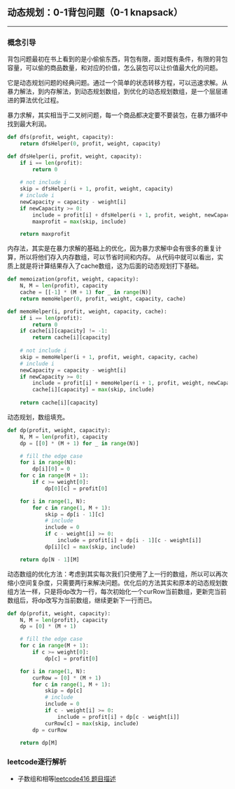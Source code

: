 ## 动态规划：0-1背包问题（0-1 knapsack）

---

### 概念引导

背包问题最初在书上看到的是小偷偷东西，背包有限，面对既有条件，有限的背包容量，可以偷的商品数量，和对应的价值，怎么装包可以让价值最大化的问题。

它是动态规划问题的经典问题。通过一个简单的状态转移方程，可以迅速求解。从暴力解法，到内存解法，到动态规划数组，到优化的动态规划数组，是一个层层递进的算法优化过程。

暴力求解，其实相当于二叉树问题，每一个商品都决定要不要装包，在暴力循环中找到最大利润。

```python
def dfs(profit, weight, capacity):
    return dfsHelper(0, profit, weight, capacity)

def dfsHelper(i, profit, weight, capacity):
    if i == len(profit):
        return 0
    
    # not include i
    skip = dfsHelper(i + 1, profit, weight, capacity)
    # include i
    newCapacity = capacity - weight[i]
    if newCapacity >= 0:
        include = profit[i] + dfsHelper(i + 1, profit, weight, newCapacity)
        maxprofit = max(skip, include)

    return maxprofit
```

内存法，其实是在暴力求解的基础上的优化，因为暴力求解中会有很多的重复计算，所以将他们存入内存数组，可以节省时间和内存。
从代码中就可以看出，实质上就是将计算结果存入了cache数组，这为后面的动态规划打下基础。

```python
def memoization(profit, weight, capacity):
    N, M = len(profit), capacity
    cache = [[-1] * (M + 1) for _ in range(N)]
    return memoHelper(0, profit, weight, capacity, cache)

def memoHelper(i, profit, weight, capacity, cache):
    if i == len(profit):
        return 0
    if cache[i][capacity] != -1:
        return cache[i][capacity]
    
    # not include i
    skip = memoHelper(i + 1, profit, weight, capacity, cache)
    # include i
    newCapacity = capacity - weight[i]
    if newCapacity >= 0:
        include = profit[i] + memoHelper(i + 1, profit, weight, newCapacity, cache)
        cache[i][capacity] = max(skip, include)
    
    return cache[i][capacity]
```

动态规划，数组填充。

```python
def dp(profit, weight, capacity):
    N, M = len(profit), capacity
    dp = [[0] * (M + 1) for _ in range(N)]

    # fill the edge case
    for i in range(N):
        dp[i][0] = 0
    for c in range(M + 1):
        if c >= weight[0]:
            dp[0][c] = profit[0]

    for i in range(1, N):
        for c in range(1, M + 1):
            skip = dp[i - 1][c]
            # include
            include = 0
            if c - weight[i] >= 0:
                include = profit[i] + dp[i - 1][c - weight[i]]
            dp[i][c] = max(skip, include)

    return dp[N - 1][M] 
```

动态数组的优化方法：考虑到其实每次我们只使用了上一行的数组，所以可以再次缩小空间复杂度，只需要两行来解决问题。优化后的方法其实和原本的动态规划数组方法一样，只是将dp改为一行，每次初始化一个curRow当前数组，更新完当前数组后，将dp改写为当前数组，继续更新下一行而已。

```python
def dp(profit, weight, capacity):
    N, M = len(profit), capacity
    dp = [0] * (M + 1)

    # fill the edge case
    for c in range(M + 1):
        if c >= weight[0]:
            dp[c] = profit[0]

    for i in range(1, N):
        curRow = [0] * (M + 1)
        for c in range(1, M + 1):
            skip = dp[c]
            # include
            include = 0
            if c - weight[i] >= 0:
                include = profit[i] + dp[c - weight[i]]
            curRow[c] = max(skip, include)
        dp = curRow

    return dp[M]
```

### leetcode逐行解析

- 子数组和相等[leetcode416 题目描述](https://leetcode.com/problems/partition-equal-subset-sum/description/)


